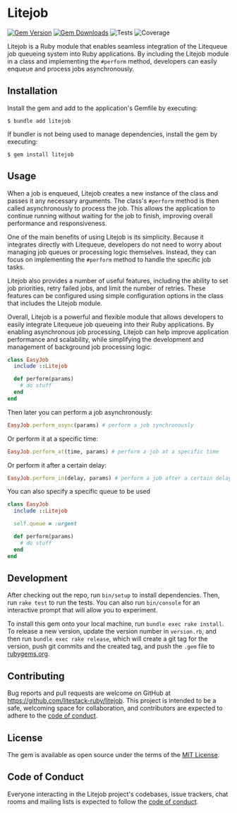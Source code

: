 # Litejob

[![Gem Version](https://badge.fury.io/rb/litejob.svg)](https://rubygems.org/gems/litejob)
[![Gem Downloads](https://img.shields.io/gem/dt/litejob)](https://rubygems.org/gems/litejob)
![Tests](https://github.com/litestack-ruby/litejob/actions/workflows/main.yml/badge.svg)
![Coverage](https://img.shields.io/badge/code_coverage-100%25-brightgreen)

Litejob is a Ruby module that enables seamless integration of the Litequeue job queueing system into Ruby applications. By including the Litejob module in a class and implementing the `#perform` method, developers can easily enqueue and process jobs asynchronously.

## Installation

Install the gem and add to the application's Gemfile by executing:

    $ bundle add litejob

If bundler is not being used to manage dependencies, install the gem by executing:

    $ gem install litejob

## Usage

When a job is enqueued, Litejob creates a new instance of the class and passes it any necessary arguments. The class's `#perform` method is then called asynchronously to process the job. This allows the application to continue running without waiting for the job to finish, improving overall performance and responsiveness.

One of the main benefits of using Litejob is its simplicity. Because it integrates directly with Litequeue, developers do not need to worry about managing job queues or processing logic themselves. Instead, they can focus on implementing the `#perform` method to handle the specific job tasks.

Litejob also provides a number of useful features, including the ability to set job priorities, retry failed jobs, and limit the number of retries. These features can be configured using simple configuration options in the class that includes the Litejob module.

Overall, Litejob is a powerful and flexible module that allows developers to easily integrate Litequeue job queueing into their Ruby applications. By enabling asynchronous job processing, Litejob can help improve application performance and scalability, while simplifying the development and management of background job processing logic.

```ruby
class EasyJob
  include ::Litejob

  def perform(params)
    # do stuff
  end
end
```

Then later you can perform a job asynchronously:

```ruby
EasyJob.perform_async(params) # perform a job synchronously
```

Or perform it at a specific time:

```ruby
EasyJob.perform_at(time, params) # perform a job at a specific time
```

Or perform it after a certain delay:

```ruby
EasyJob.perform_in(delay, params) # perform a job after a certain delay
```

You can also specify a specific queue to be used

```ruby
class EasyJob
  include ::Litejob

  self.queue = :urgent

  def perform(params)
    # do stuff
  end
end
```

## Development

After checking out the repo, run `bin/setup` to install dependencies. Then, run `rake test` to run the tests. You can also run `bin/console` for an interactive prompt that will allow you to experiment.

To install this gem onto your local machine, run `bundle exec rake install`. To release a new version, update the version number in `version.rb`, and then run `bundle exec rake release`, which will create a git tag for the version, push git commits and the created tag, and push the `.gem` file to [rubygems.org](https://rubygems.org).

## Contributing

Bug reports and pull requests are welcome on GitHub at https://github.com/litestack-ruby/litejob. This project is intended to be a safe, welcoming space for collaboration, and contributors are expected to adhere to the [code of conduct](https://github.com/litestack-ruby/litejob/blob/main/CODE_OF_CONDUCT.md).

## License

The gem is available as open source under the terms of the [MIT License](https://opensource.org/licenses/MIT).

## Code of Conduct

Everyone interacting in the Litejob project's codebases, issue trackers, chat rooms and mailing lists is expected to follow the [code of conduct](https://github.com/litestack-ruby/litejob/blob/main/CODE_OF_CONDUCT.md).

